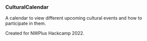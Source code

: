 ### CulturalCalendar

A calendar to view different upcoming cultural events and how to participate in them.

Created for NWPlus Hackcamp 2022.
